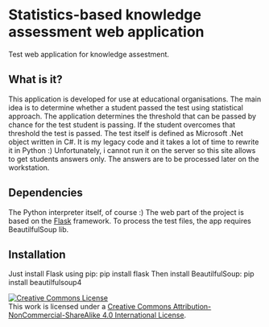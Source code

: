 # Statistics-based knowledge assessment web application

Test web application for knowledge assestment.

## What is it?
This application is developed for use at educational organisations. The main idea is to determine whether a student passed the test using statistical approach. The application determines the threshold that can be passed by chance for the test student is passing. If the student overcomes that threshold the test is passed.
The test itself is defined as Microsoft .Net object written in C#. It is my legacy code and it takes a lot of time to rewrite it in Python :) Unfortunately, i cannot run it on the server so this site allows to get students answers only.
The answers are to be processed later on the workstation.

## Dependencies
The Python interpreter itself, of course :)
The web part of the project is based on the [Flask](http://flask.pocoo.org/) framework.
To process the test files, the app requires BeautilfulSoup lib.

## Installation
Just install Flask using pip:
    pip install flask
Then install BeautilfulSoup:
    pip install beautilfulsoup4

<a rel="license" href="http://creativecommons.org/licenses/by-nc-sa/4.0/"><img alt="Creative Commons License" style="border-width:0" src="https://i.creativecommons.org/l/by-nc-sa/4.0/88x31.png" /></a><br />This work is licensed under a <a rel="license" href="http://creativecommons.org/licenses/by-nc-sa/4.0/">Creative Commons Attribution-NonCommercial-ShareAlike 4.0 International License</a>.
